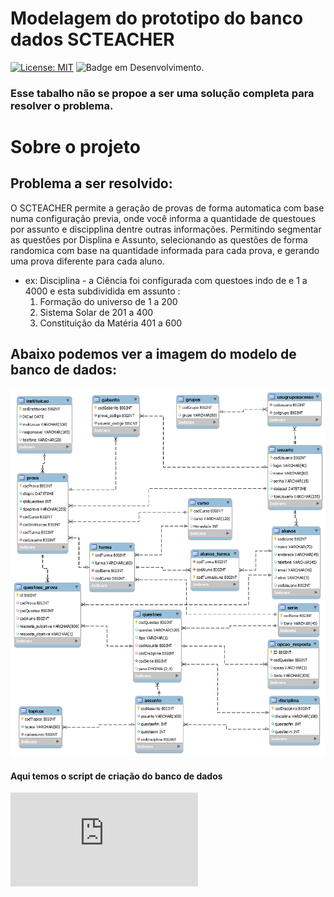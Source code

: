 # Modelagem do prototipo do banco dados SCTEACHER
[![License: MIT](https://img.shields.io/badge/License-MIT-yellow.svg)](https://github.com/jaimesilvads/ModelagemDio/blob/main/LICENSE)
![Badge em Desenvolvimento](https://img.shields.io/badge/MySQL-00000F?style=for-the-badge&logo=mysql&logoColor=white&heigth=12).

### Esse tabalho não se propoe a ser uma solução completa para resolver o problema.

# Sobre o projeto
## Problema a ser resolvido:

O SCTEACHER permite a geração de provas de forma automatica com base numa configuração previa, onde você informa a quantidade de questoues por assunto e discipplina dentre outras informações. Permitindo segmentar as questões por Displina e Assunto, selecionando as questões de forma randomica com base na quantidade informada para cada prova, e gerando uma prova diferente para cada aluno.

- ex: Disciplina - a Ciência foi configurada com questoes indo de e 1 a 4000 e esta subdividida em assunto :
	1. Formação do universo de 1 a 200
	2. Sistema Solar de  201 a 400
	3. Constituição da Matéria 401 a 600



## Abaixo podemos ver a imagem do modelo de banco de dados:

![](ModeloSCTeacher.png)

#### Aqui temos o script de criação do banco de dados 
![Script SQL](https://github.com/jaimesilvads/ModelagemDio/blob/main/ScriptCriacaoBancoSCTEACHER.sql)
